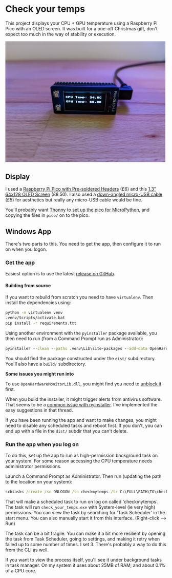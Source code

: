 # Check your temps

This project displays your CPU + GPU temperature using a Raspberry Pi Pico with an OLED screen. It was built for a one-off
Christmas gift, don't expect too much in the way of stability or execution.

<img src="photo.jpg" alt="A nice photo of the device in action" width="500">

## Display

I used a [Raspberry Pi Pico with Pre-soldered Headers](https://thepihut.com/products/raspberry-pi-pico-with-pre-soldered-headers) 
(£6) and this [1.3" 64x128 OLED Screen](https://thepihut.com/products/1-3-oled-display-module-for-raspberry-pi-pico-64x128) 
(£8.50). I also used a [down-angled micro-USB cable](https://www.amazon.co.uk/gp/product/B00EBGGXS2/) (£5) for aesthetics 
but really any micro-USB cable would be fine.

You'll probably want [Thonny](https://thonny.org/) to [set up the pico for MicroPython](https://projects.raspberrypi.org/en/projects/getting-started-with-the-pico/3),
and copying the files in `pico/` on to the pico.

## Windows App

There's two parts to this. You need to get the app, then configure it to run on when you logon.

### Get the app

Easiest option is to use the latest [release on GitHub](https://github.com/Giqles/check-your-temps/releases).

#### Building from source
If you want to rebuild from scratch you need to have `virtualenv`. Then install the dependencies using:

```cmd
python -m virtualenv venv
.venv/Scripts/activate.bat
pip install -r requirements.txt
```

Using another environment with the `pyinstaller` package available, you then need to run (from a Command Prompt run as Administrator):

```cmd
pyinstaller --clean --paths .venv\Lib\site-packages --add-data OpenHardwareMonitorLib.dll;. check_your_temps.py
```

You should find the package constructed under the `dist/` subdirectory. You'll also have a `build/` subdirectory.

**Some issues you might run into**

To use `OpenHardwareMonitorLib.dll`, you might find you need to [unblock it](https://stackoverflow.com/questions/28840880/pythonnet-filenotfoundexception-unable-to-find-assembly) first.

When you build the installer, it might trigger alerts from antivirus software. That seems to be a [common issue with pyinstaller](https://stackoverflow.com/questions/43777106/program-made-with-pyinstaller-now-seen-as-a-trojan-horse-by-avg). I've implemented the easy suggestions in that thread.

If you have been running the app and want to make changes, you might need to disable any scheduled tasks and reboot first. If you don't, you
can end up with a file in the `dist/` subdir that you can't delete.

### Run the app when you log on

To do this, set up the app to run as high-permission background task on your system. For some reason
accessing the CPU temperature needs administrator permissions.

Launch a Command Prompt as Administrator. Then run (updating the path to the location on your system):

```cmd
schtasks /create /sc ONLOGON /tn checkmytemps /tr C:\FULL\PATH\TO\check_your_temps.exe /ru SYSTEM
```

That will make a scheduled task to run on log on called 'checkmytemps'. The task will run `check_your_temps.exe`
with System-level (ie very high) permissions. You can view the task by searching for 'Task Scheduler' in
the start menu. You can also manually start it from this interface. (Right-click --> Run)

The task can be a bit fragile. You can make it a bit more resilient by opening the task from Task Scheduler,
going to settings, and making it retry when failed up to some number of times. I set 3. There's probably a way to
do this from the CLI as well.

If you want to view the process itself, you'll see it under background tasks in task manager. On my system it uses
about 25MB of RAM, and about 0.1% of a CPU core.
